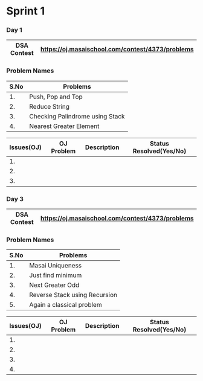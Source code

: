 # Sprint 1

### Day 1

| DSA Contest | https://oj.masaischool.com/contest/4373/problems |
| --- | --- |

### Problem Names

| S.No | Problems |
| --- | --- |
| 1. | Push, Pop and Top |
| 2. | Reduce String |
| 3. | Checking Palindrome using Stack |
| 4.  | Nearest Greater Element |

| Issues(OJ) | OJ Problem | Description | Status Resolved(Yes/No) |
| --- | --- | --- | --- |
| 1. |  |  |  |
| 2. |  |  |  |
| 3. |  |  |  |

### Day 3

| DSA Contest | https://oj.masaischool.com/contest/4373/problems |
| --- | --- |

### Problem Names

| S.No | Problems |
| --- | --- |
| 1. | Masai Uniqueness |
| 2. | Just find minimum |
| 3. | Next Greater Odd |
| 4.  | Reverse Stack using Recursion |
| 5. | Again a classical problem |

| Issues(OJ) | OJ Problem | Description | Status Resolved(Yes/No) |
| --- | --- | --- | --- |
| 1. |  |  |  |
| 2. |  |  |  |
| 3. |  |  |  |
| 4. |  |  |  |